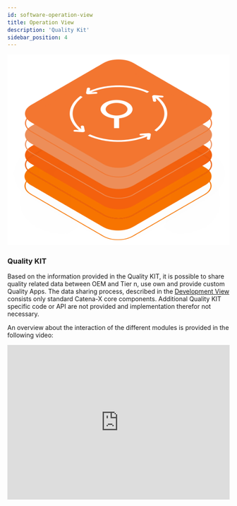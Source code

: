 ```yaml
---
id: software-operation-view
title: Operation View
description: 'Quality Kit'
sidebar_position: 4
---
```


![Quality kit banner](/img/kit-icons/quality-kit-icon.svg)

### Quality KIT

Based on the information provided in the Quality KIT, it is possible to share quality related data between OEM and Tier n, use own and provide custom Quality Apps. The data sharing process, described in the [Development View](/docs-kits/next/kits/quality-kit/software-development-view) consists only standard Catena-X core components. Additional Quality KIT specific code or API are not provided and implementation therefor not necessary.

An overview about the interaction of the different modules is provided in the following video:

<iframe width="100%" height="350" src="https://www.youtube.com/embed/xP8DKac9k9g" title="YouTube video player" frameborder="0" allow="accelerometer; autoplay; clipboard-write; encrypted-media; gyroscope; picture-in-picture; web-share" allowfullscreen></iframe>
